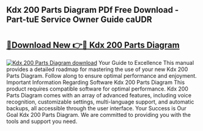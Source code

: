 ## Kdx 200 Parts Diagram PDf Free Download - Part-tuE Service Owner Guide caUDR

# <h2><a href="http://dfkoyl.blite.top/?on=Kdx+200+Parts+Diagram">🔗Download New 👉🔴 Kdx 200 Parts Diagram</a></h2>

[![Kdx 200 Parts Diagram download](https://i.imgur.com/lujVjoI.png)](http://dfkoyl.blite.top/?on=Kdx+200+Parts+Diagram)
Your Guide to Excellence This manual provides a detailed roadmap for mastering the use of your new Kdx 200 Parts Diagram. Follow along to ensure optimal performance and enjoyment. Important Information Regarding Software Kdx 200 Parts Diagram This product requires compatible software for optimal performance. Kdx 200 Parts Diagram comes with an array of advanced features, including voice recognition, customizable settings, multi-language support, and automatic backups, all accessible through the user interface. Your Success is Our Goal Kdx 200 Parts Diagram. We are committed to providing you with the tools and support you need.
